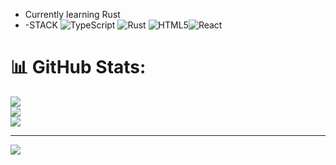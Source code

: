 
-   Currently learning Rust
-   
  -STACK
![TypeScript](https://img.shields.io/badge/typescript-%23007ACC.svg?style=for-the-badge&logo=typescript&logoColor=white) ![Rust](https://img.shields.io/badge/rust-%23000000.svg?style=for-the-badge&logo=rust&logoColor=white) ![HTML5](https://img.shields.io/badge/html5-%23E34F26.svg?style=for-the-badge&logo=html5&logoColor=white)![React](https://img.shields.io/badge/react-%2320232a.svg?style=for-the-badge&logo=react&logoColor=%2361DAFB)

# 📊 GitHub Stats:
![](https://github-readme-stats.vercel.app/api?username=NightyNight008&theme=dark&hide_border=false&include_all_commits=false&count_private=false)<br/>
![](https://github-readme-streak-stats.herokuapp.com/?user=NightyNight008&theme=dark&hide_border=false)<br/>
![](https://github-readme-stats.vercel.app/api/top-langs/?username=NightyNight008&theme=dark&hide_border=false&include_all_commits=false&count_private=false&layout=compact)

---
[![](https://visitcount.itsvg.in/api?id=NightyNight008&icon=0&color=0)](https://visitcount.itsvg.in)
